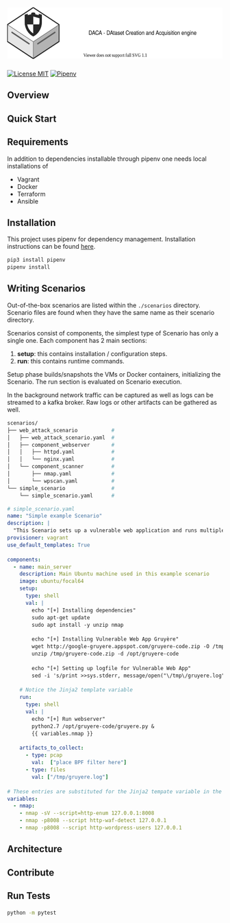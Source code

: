 # <a href="https://github.com/Korving-F/DACA"><img alt="DACA" src="/images/logo.svg" height="120"></a>
[![License MIT](https://img.shields.io/badge/license-MIT-blue)](https://en.wikipedia.org/wiki/MIT_License)
[![Pipenv](https://img.shields.io/github/pipenv/locked/python-version/Korving-F/DACA)](https://github.com/pypa/pipenv)

## Overview


## Quick Start

## Requirements
In addition to dependencies installable through pipenv one needs local installations of 

* Vagrant
* Docker
* Terraform
* Ansible

## Installation
This project uses pipenv for dependency management.
Installation instructions can be found [here](https://github.com/pypa/pipenv#installation).
```bash
pip3 install pipenv
pipenv install
```

## Writing Scenarios
Out-of-the-box scenarios are listed within the `./scenarios` directory.
Scenario files are found when they have the same name as their scenario directory.

Scenarios consist of components, the simplest type of Scenario has only a single one.
Each component has 2 main sections:
1. **setup**: this contains installation / configuration steps.
2. **run**: this contains runtime commands.

Setup phase builds/snapshots the VMs or Docker containers, initializing the Scenario.
The run section is evaluated on Scenario execution.

In the background network traffic can be captured as well as logs can be streamed to a kafka broker.
Raw logs or other artifacts can be gathered as well.

```bash
scenarios/
├── web_attack_scenario           # 
│   ├── web_attack_scenario.yaml  # 
│   ├── component_webserver       # 
│   │   ├── httpd.yaml            # 
│   │   └── nginx.yaml            # 
│   └── component_scanner         # 
│       ├── nmap.yaml             # 
│       └── wpscan.yaml           # 
└── simple_scenario               # 
    └── simple_scenario.yaml      # 
```

```yaml
# simple_scenario.yaml
name: "Simple example Scenario"
description: |
  "This Scenario sets up a vulnerable web application and runs multiple NMAP scans against it."
provisioner: vagrant
use_default_templates: True

components:
  - name: main_server
    description: Main Ubuntu machine used in this example scenario
    image: ubuntu/focal64
    setup:
      type: shell
      val: |
        echo "[+] Installing dependencies"
        sudo apt-get update
        sudo apt install -y unzip nmap

        echo "[+] Installing Vulnerable Web App Gruyère"
        wget http://google-gruyere.appspot.com/gruyere-code.zip -O /tmp/gruyere-code.zip
        unzip /tmp/gruyere-code.zip -d /opt/gruyere-code

        echo "[+] Setting up logfile for Vulnerable Web App"
        sed -i 's/print >>sys.stderr, message/open("\/tmp\/gruyere.log","a+").writelines(list(message))/g' /opt/gruyere-code/gruyere.py

    # Notice the Jinja2 template variable
    run:
      type: shell
      val: |
        echo "[+] Run webserver"
        python2.7 /opt/gruyere-code/gruyere.py &
        {{ variables.nmap }}

    artifacts_to_collect:
      - type: pcap
        val:  ["place BPF filter here"]
      - type: files
        val: ["/tmp/gruyere.log"]

# These entries are substituted for the Jinja2 tempate variable in the run section.
variables:
  - nmap:
    - nmap -sV --script=http-enum 127.0.0.1:8008
    - nmap -p8008 --script http-waf-detect 127.0.0.1
    - nmap -p8008 --script http-wordpress-users 127.0.0.1
```

## Architecture

## Contribute


## Run Tests
```bash
python -m pytest
```
